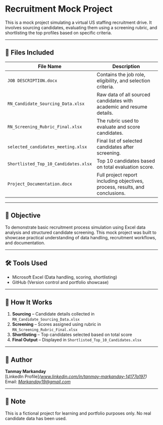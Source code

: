 # Recruitment Mock Project

This is a mock project simulating a virtual US staffing recruitment drive. It involves sourcing candidates, evaluating them using a screening rubric, and shortlisting the top profiles based on specific criteria.

---

## 📁 Files Included

| File Name                          | Description |
|-----------------------------------|-------------|
| `JOB DESCRIPTION.docx`            | Contains the job role, eligibility, and selection criteria. |
| `RN_Candidate_Sourcing_Data.xlsx` | Raw data of all sourced candidates with academic and resume details. |
| `RN_Screening_Rubric_Final.xlsx`  | The rubric used to evaluate and score candidates. |
| `selected_candidates_meeting.xlsx`| Final list of selected candidates after screening. |
| `Shortlisted_Top_10_Candidates.xlsx` | Top 10 candidates based on total evaluation score. |
| `Project_Documentation.docx`      | Full project report including objectives, process, results, and conclusions. |


---

## 🎯 Objective

To demonstrate basic recruitment process simulation using Excel data analysis and structured candidate screening. This mock project was built to showcase practical understanding of data handling, recruitment workflows, and documentation.

---

## 🛠️ Tools Used

- Microsoft Excel (Data handling, scoring, shortlisting)
- GitHub (Version control and portfolio showcase)

---

## 📌 How It Works

1. **Sourcing** – Candidate details collected in `RN_Candidate_Sourcing_Data.xlsx`
2. **Screening** – Scores assigned using rubric in `RN_Screening_Rubric_Final.xlsx`
3. **Shortlisting** – Top candidates selected based on total score
4. **Final Output** – Displayed in `Shortlisted_Top_10_Candidates.xlsx`

---

## 📇 Author

**Tanmay Markanday**  
[LinkedIn Profile]*(www.linkedin.com/in/tanmay-markanday-14177a197)*  
Email: *Markanday19@gmail.com*

---

## 📝 Note

This is a fictional project for learning and portfolio purposes only. No real candidate data has been used.
